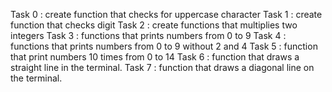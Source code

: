 Task 0 : create function that checks for uppercase character
Task 1 : create function that checks digit
Task 2 : create functions that multiplies two integers
Task 3 : functions that prints numbers from 0 to 9
Task 4 : functions that prints numbers from 0 to 9 without 2 and 4 
Task 5 : function that print numbers 10 times from 0 to 14
Task 6 : function that draws a straight line in the terminal.
Task 7 : function that draws a diagonal line on the terminal.
